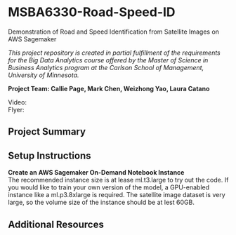 # MSBA6330-Road-Speed-ID
Demonstration of Road and Speed Identification from Satellite Images on AWS Sagemaker  

*This project repository is created in partial fulfillment of the requirements for the Big Data Analytics course offered by the Master of Science in Business Analytics program at the Carlson School of Management, University of Minnesota.*

**Project Team: Callie Page, Mark Chen, Weizhong Yao, Laura Catano**

Video:  
Flyer: 

## Project Summary

## Setup Instructions
**Create an AWS Sagemaker On-Demand Notebook Instance**  
The recommended instance size is at lease ml.t3.large to try out the code. If you would like to train your own version of the model, a GPU-enabled instance like a ml.p3.8xlarge is required. The satellite image dataset is very large, so the volume size of the instance should be at lest 60GB.

## Additional Resources
